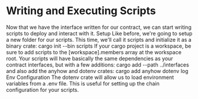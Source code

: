 # Writing and Executing Scripts

Now that we have the interface written for our contract, we can start writing scripts to deploy and interact with it.
Setup
Like before, we're going to setup a new folder for our scripts. This time, we'll call it scripts and initialize it as a binary crate:
cargo init --bin scripts
If your cargo project is a workspace, be sure to add scripts to the [workspace].members array at the workspace root.
Your scripts will have basically the same dependencies as your contract interfaces, but with a few additions:
cargo add --path ../interfaces
and also add the anyhow and dotenv crates:
cargo add anyhow dotenv log
Env Configuration
The dotenv crate will allow us to load environment variables from a .env file. This is useful for setting up the chain configuration for your scripts.